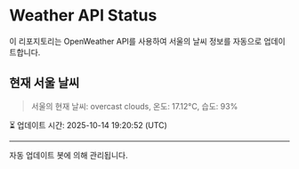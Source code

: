 
# Weather API Status

이 리포지토리는 OpenWeather API를 사용하여 서울의 날씨 정보를 자동으로 업데이트합니다.

## 현재 서울 날씨
> 서울의 현재 날씨: overcast clouds, 온도: 17.12°C, 습도: 93%

⏳ 업데이트 시간: 2025-10-14 19:20:52 (UTC)

---
자동 업데이트 봇에 의해 관리됩니다.

